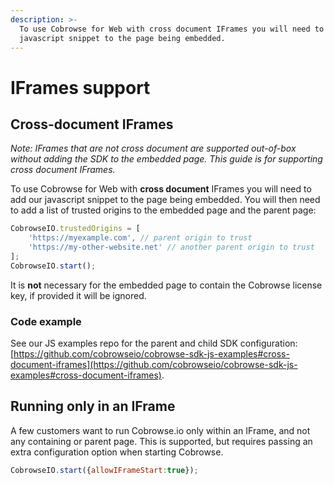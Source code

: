 ```yaml
---
description: >-
  To use Cobrowse for Web with cross document IFrames you will need to add a
  javascript snippet to the page being embedded.
---
```


# IFrames support

## Cross-document IFrames

_Note: IFrames that are not cross document are supported out-of-box without adding the SDK to the embedded page. This guide is for supporting cross document IFrames._

To use Cobrowse for Web with **cross document** IFrames you will need to add our javascript snippet to the page being embedded. You will then need to add a list of trusted origins to the embedded page and the parent page:

```javascript
CobrowseIO.trustedOrigins = [
    'https://myexample.com', // parent origin to trust
    'https://my-other-website.net' // another parent origin to trust
];
CobrowseIO.start();
```

It is **not** necessary for the embedded page to contain the Cobrowse license key, if provided it will be ignored.

### Code example

See our JS examples repo for the parent and child SDK configuration: [https://github.com/cobrowseio/cobrowse-sdk-js-examples#cross-document-iframes](https://github.com/cobrowseio/cobrowse-sdk-js-examples#cross-document-iframes).

## Running only in an IFrame

A few customers want to run Cobrowse.io only within an IFrame, and not any containing or parent page. This is supported, but requires passing an extra configuration option when starting Cobrowse.&#x20;

```javascript
CobrowseIO.start({allowIFrameStart:true});
```

